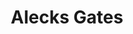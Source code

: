 ---
avatar: /images/people/agates.jpg
avatar_small: /images/people/agates_small.jpg
bio: The "Official" Podcasting 2.0 consultant.
homepage: null
instagram: null
linkedin: null
title: Alecks Gates
twitter: null
type: guest
username: agates
youtube: null
---